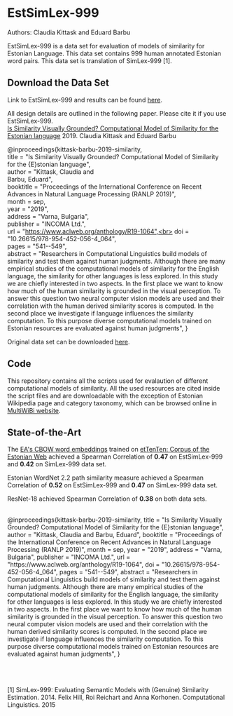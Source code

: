 # EstSimLex-999

Authors: Claudia Kittask and Eduard Barbu


EstSimLex-999 is a data set for evaluation of models of similarity for Estonian Language. This data set contains 999 human annotated Estonian word pairs. This data set is translation of SimLex-999 [1]. 

## Download the Data Set

Link to EstSimLex-999 and results can be found [here](https://docs.google.com/spreadsheets/d/12IWabZzPIn0QvetZJvxAshZPX_g0fhoLh1g6OYYSZ0E/edit#gid=0). 

All design details are outlined in the following paper. Please cite it if you use EstSimLex-999. 
<br>
[Is Similarity Visually Grounded? Computational Model of Similarity for the Estonian language](https://www.aclweb.org/anthology/R19-1064/) 2019. Claudia Kittask and Eduard Barbu

@inproceedings{kittask-barbu-2019-similarity,<br>
    title = "Is Similarity Visually Grounded? Computational Model of Similarity for the {E}stonian language",<br>
    author = "Kittask, Claudia  and <br>
      Barbu, Eduard", <br>
    booktitle = "Proceedings of the International Conference on Recent Advances in Natural Language Processing (RANLP 2019)",<br>
    month = sep,<br>
    year = "2019",<br>
    address = "Varna, Bulgaria",<br>
    publisher = "INCOMA Ltd.",<br>
    url = "https://www.aclweb.org/anthology/R19-1064",<br>
    doi = "10.26615/978-954-452-056-4_064",<br>
    pages = "541--549",<br>
    abstract = "Researchers in Computational Linguistics build models of similarity and test them against human judgments. Although there are many empirical studies of the computational models of similarity for the English language, the similarity for other languages is less explored. In this study we are chiefly interested in two aspects. In the first place we want to know how much of the human similarity is grounded in the visual perception. To answer this question two neural computer vision models are used and their correlation with the human derived similarity scores is computed. In the second place we investigate if language influences the similarity computation. To this purpose diverse computational models trained on Estonian resources are evaluated against human judgments",
}<br>

Original data set can be downloaded [here](https://fh295.github.io/simlex.html). 

## Code 

This repository contains all the scripts used for evalaution of different computational models of similarity. All the used resources are cited inside the script files and are downloadable with the exception of Estonian Wikipedia page and category taxonomy, which can be browsed online in [MultiWiBi website](http://wibitaxonomy.org/).

## State-of-the-Art 

The [EA's CBOW word embeddings](http://datadoi.ut.ee/handle/33/91) trained on [etTenTen: Corpus of the Estonian Web](https://doi.org/10.15155/1-00-0000-0000-0000-0012el) achieved a Spearman Correlation of **0.47** on EstSimLex-999 and **0.42** on SimLex-999 data set. 

Estonian WordNet 2.2 path similarity measure achieved a Spearman Correlation of **0.52** on EstSimLex-999 and **0.47** on SimLex-999 data set. 

ResNet-18 achieved Spearman Correlation of **0.38** on both data sets. 

<br>
@inproceedings{kittask-barbu-2019-similarity,
    title = "Is Similarity Visually Grounded? Computational Model of Similarity for the {E}stonian language",
    author = "Kittask, Claudia  and
      Barbu, Eduard",
    booktitle = "Proceedings of the International Conference on Recent Advances in Natural Language Processing (RANLP 2019)",
    month = sep,
    year = "2019",
    address = "Varna, Bulgaria",
    publisher = "INCOMA Ltd.",
    url = "https://www.aclweb.org/anthology/R19-1064",
    doi = "10.26615/978-954-452-056-4_064",
    pages = "541--549",
    abstract = "Researchers in Computational Linguistics build models of similarity and test them against human judgments. Although there are many empirical studies of the computational models of similarity for the English language, the similarity for other languages is less explored. In this study we are chiefly interested in two aspects. In the first place we want to know how much of the human similarity is grounded in the visual perception. To answer this question two neural computer vision models are used and their correlation with the human derived similarity scores is computed. In the second place we investigate if language influences the similarity computation. To this purpose diverse computational models trained on Estonian resources are evaluated against human judgments",
}
<br>
<br>
<br>
<br>

[1] SimLex-999: Evaluating Semantic Models with (Genuine) Similarity Estimation. 2014. Felix Hill, Roi Reichart and Anna Korhonen. Computational Linguistics. 2015

